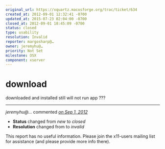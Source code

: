 ```yaml
---
original_url: https://xquartz.macosforge.org/trac/ticket/634
created_at: 2012-09-01 12:32:41 -0700
updated_at: 2015-07-23 02:04:00 -0700
closed_at: 2012-09-01 18:45:09 -0700
status: closed
type: usability
resolution: Invalid
reporter: margosharp@…
owner: jeremyhu@…
priority: Not Set
milestone: OSX
component: xserver
---
```


download
========


downloaded and installed still will not run app ???



---

*jeremyhu@…* commented *[on Sep 1, 2012](https://xquartz.macosforge.org/trac/ticket/634#comment:1 "September 1, 2012 at 6:45 PM PDT")*

-   **Status** changed from *new* to *closed*
-   **Resolution** changed from to *invalid*

This report has no useful information. Please join the x11-users mailing list for assistance (and please provide more info there).



